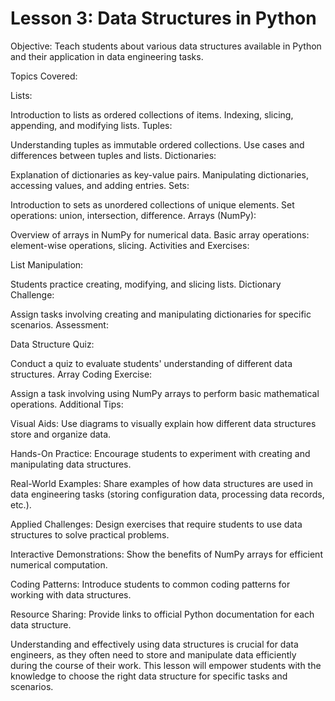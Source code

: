 # Lesson 3: Data Structures in Python

Objective: Teach students about various data structures available in Python and their application in data engineering tasks.

Topics Covered:

Lists:

Introduction to lists as ordered collections of items.
Indexing, slicing, appending, and modifying lists.
Tuples:

Understanding tuples as immutable ordered collections.
Use cases and differences between tuples and lists.
Dictionaries:

Explanation of dictionaries as key-value pairs.
Manipulating dictionaries, accessing values, and adding entries.
Sets:

Introduction to sets as unordered collections of unique elements.
Set operations: union, intersection, difference.
Arrays (NumPy):

Overview of arrays in NumPy for numerical data.
Basic array operations: element-wise operations, slicing.
Activities and Exercises:

List Manipulation:

Students practice creating, modifying, and slicing lists.
Dictionary Challenge:

Assign tasks involving creating and manipulating dictionaries for specific scenarios.
Assessment:

Data Structure Quiz:

Conduct a quiz to evaluate students' understanding of different data structures.
Array Coding Exercise:

Assign a task involving using NumPy arrays to perform basic mathematical operations.
Additional Tips:

Visual Aids: Use diagrams to visually explain how different data structures store and organize data.

Hands-On Practice: Encourage students to experiment with creating and manipulating data structures.

Real-World Examples: Share examples of how data structures are used in data engineering tasks (storing configuration data, processing data records, etc.).

Applied Challenges: Design exercises that require students to use data structures to solve practical problems.

Interactive Demonstrations: Show the benefits of NumPy arrays for efficient numerical computation.

Coding Patterns: Introduce students to common coding patterns for working with data structures.

Resource Sharing: Provide links to official Python documentation for each data structure.

Understanding and effectively using data structures is crucial for data engineers, as they often need to store and manipulate data efficiently during the course of their work. This lesson will empower students with the knowledge to choose the right data structure for specific tasks and scenarios.
